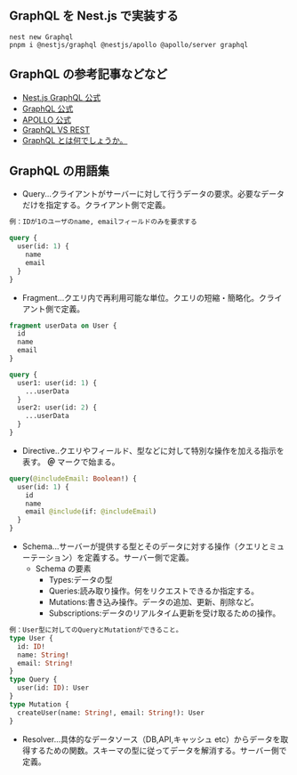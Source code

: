 ## GraphQL を Nest.js で実装する

```
nest new Graphql
pnpm i @nestjs/graphql @nestjs/apollo @apollo/server graphql
```

## GraphQL の参考記事などなど

- [Nest.js GraphQL 公式](https://docs.nestjs.com/graphql/quick-start)
- [GraphQL 公式](https://graphql.org/)
- [APOLLO 公式](https://www.apollographql.com/)
- [GraphQL VS REST](https://www.apollographql.com/blog/graphql/basics/graphql-vs-rest/)
- [GraphQL とは何でしょうか。](https://hasura.io/learn/ja/graphql/intro-graphql/what-is-graphql/)

## GraphQL の用語集

- Query...クライアントがサーバーに対して行うデータの要求。必要なデータだけを指定する。クライアント側で定義。

```graphql
例：IDが1のユーザのname, emailフィールドのみを要求する

query {
  user(id: 1) {
    name
    email
  }
}
```

- Fragment...クエリ内で再利用可能な単位。クエリの短縮・簡略化。クライアント側で定義。

```graphql
fragment userData on User {
  id
  name
  email
}

query {
  user1: user(id: 1) {
    ...userData
  }
  user2: user(id: 2) {
    ...userData
  }
}
```

- Directive..クエリやフィールド、型などに対して特別な操作を加える指示を表す。 **＠** マークで始まる。

```graphql
query(@includeEmail: Boolean!) {
  user(id: 1) {
    id
    name
    email @include(if: @includeEmail)
  }
}
```

- Schema...サーバーが提供する型とそのデータに対する操作（クエリとミューテーション）を定義する。サーバー側で定義。
  - Schema の要素
    - Types:データの型
    - Queries:読み取り操作。何をリクエストできるか指定する。
    - Mutations:書き込み操作。データの追加、更新、削除など。
    - Subscriptions:データのリアルタイム更新を受け取るための操作。

```graphql
例：User型に対してのQueryとMutationができること。
type User {
  id: ID!
  name: String!
  email: String!
}
type Query {
  user(id: ID): User
}
type Mutation {
  createUser(name: String!, email: String!): User
}
```

- Resolver...具体的なデータソース（DB,API,キャッシュ etc）からデータを取得するための関数。スキーマの型に従ってデータを解消する。サーバー側で定義。
